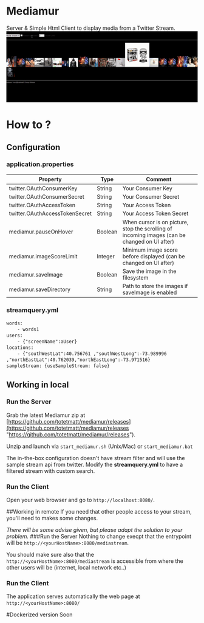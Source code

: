 # Mediamur
Server & Simple Html Client to display media from a Twitter Stream.
![Mediamur Example ](./doc/MediaMur.gif)
# How to ?
## Configuration
### application.properties
| Property                       | Type    | Comment        |
|------------------------------ | ------- | --------------- |
| twitter.OAuthConsumerKey      | String  |Your Consumer Key|
| twitter.OAuthConsumerSecret   | String  |Your Consumer Secret |
| twitter.OAuthAccessToken      | String  |Your Access Token |
| twitter.OAuthAccessTokenSecret| String  | Your Access Token Secret |
| mediamur.pauseOnHover         | Boolean | When cursor is on picture, stop the scrolling of incoming images (can be changed on UI after) |
| mediamur.imageScoreLimit      | Integer | Minimum image score before displayed (can be changed on UI after)|
| mediamur.saveImage            | Boolean | Save the image in the filesystem |
| mediamur.saveDirectory        | String  | Path to store the images if saveImage is enabled |

### streamquery.yml
```
words:
    - words1
users:
    - {"screenName":aUser}
locations:
    - {"southWestLat":40.756761 ,"southWestLong":-73.989996 ,"northEastLat":40.762039,"northEastLong":-73.971516} 
sampleStream: {useSampleStream: false}
```

## Working in local
### Run the Server
Grab the latest Mediamur zip at [https://github.com/totetmatt/mediamur/releases](https://github.com/totetmatt/mediamur/releases "https://github.com/totetmatt/mediamur/releases").



Unzip and launch via `start_mediamur.sh` (Unix/Mac) or `start_mediamur.bat`

The in-the-box configuration doesn't have stream filter and will use the sample stream api from twitter. Modify the **streamquery.yml** to have a filtered stream with custom search.

### Run the Client
Open your web browser and go to `http://localhost:8080/`.

##Working in remote
If you need that other people access to your stream, you'll need to makes some changes.

*There will be some advise given, but please adapt the solution to your problem.*
###Run the Server
Nothing to change execpt that the entrypoint will be `http://<yourHostName>:8080/mediastream`.

You should make sure also that the `http://<yourHostName>:8080/mediastream` is accessible from where the other users will be (internet, local network etc..)

### Run the Client
The application serves automatically the web page at `http://<yourHostName>:8080/`

#Dockerized version
Soon